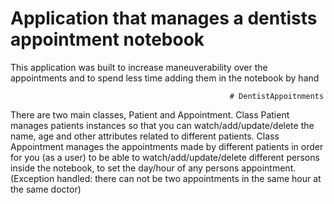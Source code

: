 # Application that manages a dentists appointment notebook

This application was built to increase maneuverability over the appointments and to spend less time adding them in the notebook by hand 

                                                     # DentistAppoitnments

There are two main classes, Patient and Appointment. 
Class Patient manages patients instances so that you can watch/add/update/delete the name, age and other attributes related to different patients.
Class Appointment manages the appointments made by different patients in order for you (as a user) to be able to watch/add/update/delete different persons inside the notebook, to set the day/hour of any persons appointment. (Exception handled: there can not be two appointments in the same hour at the same doctor)

